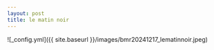 ```yaml
---
layout: post
title: le matin noir
---
```


![_config.yml]({{ site.baseurl }}/images/bmr20241217_lematinnoir.jpeg)
